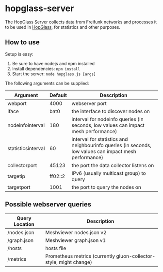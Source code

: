 # hopglass-server
The HopGlass Server collects data from Freifunk networks and processes it to be used in [HopGlass](https://github.com/plumpudding/hopglass), for statistics and other purposes.

How to use
----------

Setup is easy:
1. Be sure to have nodejs and npm installed
2. Install dependencies: `npm install`
3. Start the server: `node hopglass.js [args]`

The following arguments can be supplied:

|Argument           |Default|Description|
|-------------------|-------|---|
|webport           |4000   |webserver port|
|iface             |bat0   |the interface to discover nodes on|
|nodeinfointerval  |180    |interval for nodeinfo queries (in seconds, low values can impact mesh performance)|
|statisticsinterval|60     |interval for statistics and neighbourinfo queries (in seconds, low values can impact mesh performance)|
|collectorport     |45123  |the port the data collector listens on|
|targetip          |ff02::2|IPv6 (usually multicast group) to query|
|targetport        |1001   |the port to query the nodes on|

Possible webserver queries
--------------------------

|Query Location|Description|
|--------------|---|
|/nodes.json   |Meshviewer nodes.json v2|
|/graph.json   |Meshviewer graph.json v1|
|/hosts        |hosts file|
|/metrics      |Prometheus metrics (currently gluon-collector-style, might change)|
